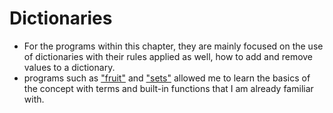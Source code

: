 # Dictionaries

* For the programs within this chapter, they are mainly focused on the use of dictionaries with their rules applied as well, how to add and remove values to a dictionary.
* programs such as ["fruit"](https://github.com/Darrenrodricks/IntroToPythonUdemy/blob/main/Dictionaries/fruit.py) and ["sets"](https://github.com/Darrenrodricks/IntroToPythonUdemy/blob/main/Dictionaries/sets.py)  allowed me to learn the basics of the concept with terms and built-in functions that I am already familiar with.
